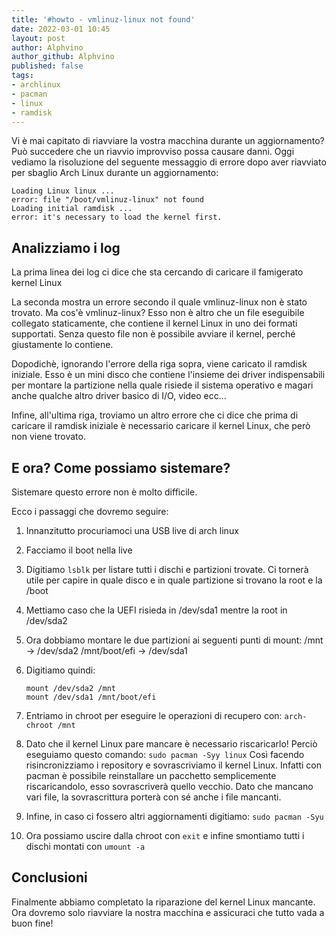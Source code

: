 ```yaml
---
title: '#howto - vmlinuz-linux not found' 
date: 2022-03-01 10:45
layout: post 
author: Alphvino
author_github: Alphvino
published: false
tags: 
- archlinux
- pacman
- linux
- ramdisk
---
```


Vi è mai capitato di riavviare la vostra macchina durante un aggiornamento? Può succedere che un riavvio improvviso possa causare danni. Oggi vediamo la risoluzione del seguente messaggio di errore dopo aver riavviato per sbaglio Arch Linux durante un aggiornamento:

```shell
Loading Linux linux ...
error: file "/boot/vmlinuz-linux" not found
Loading initial ramdisk ...
error: it's necessary to load the kernel first.
```

## Analizziamo i log

La prima linea dei log ci dice che sta cercando di caricare il famigerato kernel Linux

La seconda mostra un errore secondo il quale vmlinuz-linux non è stato trovato. Ma cos'è vmlinuz-linux? Esso non è altro che un file eseguibile collegato staticamente, che contiene il kernel Linux in uno dei formati supportati. Senza questo file non è possibile avviare il kernel, perché giustamente lo contiene. 

Dopodichè, ignorando l'errore della riga sopra, viene caricato il ramdisk iniziale. 
Esso è un mini disco che contiene l'insieme dei driver indispensabili per montare la partizione nella quale risiede il sistema operativo e magari anche qualche altro driver basico di I/O, video ecc...

Infine, all'ultima riga, troviamo un altro errore che ci dice che prima di caricare il ramdisk iniziale è necessario caricare il kernel Linux, che però non viene trovato.

## E ora? Come possiamo sistemare?

Sistemare questo errore non è molto difficile.

Ecco i passaggi che dovremo seguire:

1) Innanzitutto procuriamoci una USB live di arch linux

2) Facciamo il boot nella live

3) Digitiamo `lsblk` per listare tutti i dischi e partizioni trovate. Ci tornerà utile per capire in quale disco e in quale partizione si trovano la root e la /boot

4) Mettiamo caso che la UEFI risieda in /dev/sda1 mentre la root in /dev/sda2

5) Ora dobbiamo montare le due partizioni ai seguenti punti di mount:
   /mnt -> /dev/sda2
   /mnt/boot/efi -> /dev/sda1

6) Digitiamo quindi:
   
   ```shell
   mount /dev/sda2 /mnt
   mount /dev/sda1 /mnt/boot/efi
   ```
7. Entriamo in chroot per eseguire le operazioni di recupero con:
   `arch-chroot /mnt`

8. Dato che il kernel Linux pare mancare è necessario riscaricarlo! Perciò eseguiamo questo comando:
   `sudo pacman -Syy linux`
   Così facendo risincronizziamo i repository e sovrascriviamo il kernel Linux. Infatti con pacman è possibile reinstallare un pacchetto semplicemente riscaricandolo, esso sovrascriverà quello vecchio. Dato che mancano vari file, la sovrascrittura porterà con sé anche i file mancanti.

9. Infine, in caso ci fossero altri aggiornamenti digitiamo:
   `sudo pacman -Syu` 

10. Ora possiamo uscire dalla chroot con `exit` e infine smontiamo tutti i dischi montati con `umount -a`

## Conclusioni

Finalmente abbiamo completato la riparazione del kernel Linux mancante. Ora dovremo solo riavviare la nostra macchina e assicuraci che tutto vada a buon fine!
